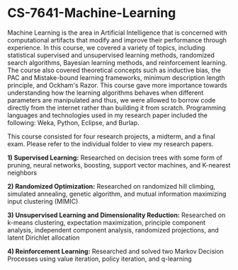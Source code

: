 # CS-7641-Machine-Learning
Machine Learning is the area in Artificial Intelligence that is concerned with computational artifacts that modify and improve their performance through experience. In this course, we covered a variety of topics, including statistical supervised and unsupervised learning methods, randomized search algorithms, Bayesian learning methods, and reinforcement learning. The course also covered theoretical concepts such as inductive bias, the PAC and Mistake-bound learning frameworks, minimum description length principle, and Ockham's Razor. This course gave more importance towards understanding how the learning algorithms behaves when different parameters are manipulated and thus, we were allowed to borrow code directly from the internet rather than building it from scratch. Programming languages and technologies used in my research paper included the following: Weka, Python, Eclipse, and Burlap. 

This course consisted for four research projects, a midterm, and a final exam. Please refer to the individual folder to view my research papers. 

**1) Supervised Learning:** Researched on decision trees with some form of pruning, neural networks, boosting, support vector machines, and K-nearest neighbors <br />

**2) Randomized Optimization:** Researched on randomized hill climbing, simulated annealing, genetic algorithm, and mutual information maximizing input clustering (MIMIC) <br />

**3) Unsupervised Learning and Dimensionality Reduction:** Researched on k-means clustering, expectation maximization, principle component analysis, independent component analysis, randomized projections, and latent Dirichlet allocation <br />

**4) Reinforcement Learning:** Researched and solved two Markov Decision Processes using value iteration, policy iteration, and q-learning <br />

